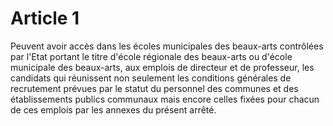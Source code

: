 # Article 1

Peuvent avoir accès dans les écoles municipales des beaux-arts contrôlées par l'Etat portant le titre d'école régionale des beaux-arts ou d'école municipale des beaux-arts, aux emplois de directeur et de professeur, les candidats qui réunissent non seulement les conditions générales de recrutement prévues par le statut du personnel des communes et des établissements publics communaux mais encore celles fixées pour chacun de ces emplois par les annexes du présent arrêté.
